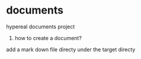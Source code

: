 # documents
hypereal documents project


1. how to create a document?

add a mark down file directy under the target directy
